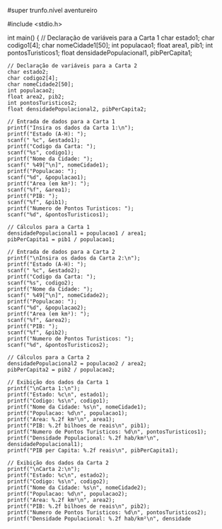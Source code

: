 #super trunfo.nível aventureiro


#include <stdio.h>

int main() {
    // Declaração de variáveis para a Carta 1
    char estado1;
    char codigo1[4];
    char nomeCidade1[50];
    int populacao1;
    float area1, pib1;
    int pontosTuristicos1;
    float densidadePopulacional1, pibPerCapita1;

    // Declaração de variáveis para a Carta 2
    char estado2;
    char codigo2[4];
    char nomeCidade2[50];
    int populacao2;
    float area2, pib2;
    int pontosTuristicos2;
    float densidadePopulacional2, pibPerCapita2;

    // Entrada de dados para a Carta 1
    printf("Insira os dados da Carta 1:\n");
    printf("Estado (A-H): ");
    scanf(" %c", &estado1);
    printf("Codigo da Carta: ");
    scanf("%s", codigo1);
    printf("Nome da Cidade: ");
    scanf(" %49[^\n]", nomeCidade1);
    printf("Populacao: ");
    scanf("%d", &populacao1);
    printf("Area (em km²): ");
    scanf("%f", &area1);
    printf("PIB: ");
    scanf("%f", &pib1);
    printf("Numero de Pontos Turisticos: ");
    scanf("%d", &pontosTuristicos1);

    // Cálculos para a Carta 1
    densidadePopulacional1 = populacao1 / area1;
    pibPerCapita1 = pib1 / populacao1;

    // Entrada de dados para a Carta 2
    printf("\nInsira os dados da Carta 2:\n");
    printf("Estado (A-H): ");
    scanf(" %c", &estado2);
    printf("Codigo da Carta: ");
    scanf("%s", codigo2);
    printf("Nome da Cidade: ");
    scanf(" %49[^\n]", nomeCidade2);
    printf("Populacao: ");
    scanf("%d", &populacao2);
    printf("Area (em km²): ");
    scanf("%f", &area2);
    printf("PIB: ");
    scanf("%f", &pib2);
    printf("Numero de Pontos Turisticos: ");
    scanf("%d", &pontosTuristicos2);

    // Cálculos para a Carta 2
    densidadePopulacional2 = populacao2 / area2;
    pibPerCapita2 = pib2 / populacao2;

    // Exibição dos dados da Carta 1
    printf("\nCarta 1:\n");
    printf("Estado: %c\n", estado1);
    printf("Codigo: %s\n", codigo1);
    printf("Nome da Cidade: %s\n", nomeCidade1);
    printf("Populacao: %d\n", populacao1);
    printf("Area: %.2f km²\n", area1);
    printf("PIB: %.2f bilhoes de reais\n", pib1);
    printf("Numero de Pontos Turisticos: %d\n", pontosTuristicos1);
    printf("Densidade Populacional: %.2f hab/km²\n", densidadePopulacional1);
    printf("PIB per Capita: %.2f reais\n", pibPerCapita1);

    // Exibição dos dados da Carta 2
    printf("\nCarta 2:\n");
    printf("Estado: %c\n", estado2);
    printf("Codigo: %s\n", codigo2);
    printf("Nome da Cidade: %s\n", nomeCidade2);
    printf("Populacao: %d\n", populacao2);
    printf("Area: %.2f km²\n", area2);
    printf("PIB: %.2f bilhoes de reais\n", pib2);
    printf("Numero de Pontos Turisticos: %d\n", pontosTuristicos2);
    printf("Densidade Populacional: %.2f hab/km²\n", densidade